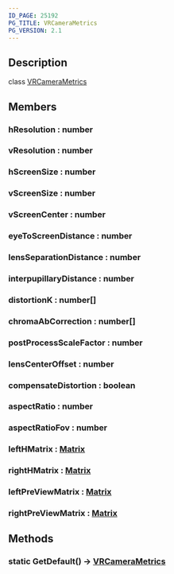 ```yaml
---
ID_PAGE: 25192
PG_TITLE: VRCameraMetrics
PG_VERSION: 2.1
---
```

## Description

class [VRCameraMetrics](/classes/3.0/VRCameraMetrics)



## Members

### hResolution : number



### vResolution : number



### hScreenSize : number



### vScreenSize : number



### vScreenCenter : number



### eyeToScreenDistance : number



### lensSeparationDistance : number



### interpupillaryDistance : number



### distortionK : number[]



### chromaAbCorrection : number[]



### postProcessScaleFactor : number



### lensCenterOffset : number



### compensateDistortion : boolean



### aspectRatio : number



### aspectRatioFov : number



### leftHMatrix : [Matrix](/classes/3.0/Matrix)



### rightHMatrix : [Matrix](/classes/3.0/Matrix)



### leftPreViewMatrix : [Matrix](/classes/3.0/Matrix)



### rightPreViewMatrix : [Matrix](/classes/3.0/Matrix)



## Methods

### static GetDefault() &rarr; [VRCameraMetrics](/classes/3.0/VRCameraMetrics)


